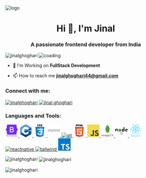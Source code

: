 ![logo](https://media.licdn.com/dms/image/v2/C5616AQGCLu80mRabRQ/profile-displaybackgroundimage-shrink_200_800/profile-displaybackgroundimage-shrink_200_800/0/1619283919000?e=2147483647&v=beta&t=efBUaxCwk9qmgbGma5TkpAcVKoCl2CKfO-JAS-FY5HQ)

<h1 align="center">Hi 👋, I'm Jinal</h1>
<h3 align="center">A passionate frontend developer from India</h3>

<img align="right" alt="coading" width="400" src="https://cdn.dribbble.com/users/1364029/screenshots/16093268/media/68e82a7fb4904614a9066d6b540c14b2.gif"></img>


<p align="left"> <img src="https://komarev.com/ghpvc/?username=jinalghoghari&label=Profile%20views&color=0e75b6&style=flat" alt="jinalghoghari" /> </p>

- 🌱 I’m Working on **FullStack Development**

- 📫 How to reach me **jinalghoghari44@gmail.com**

<h3 align="left">Connect with me:</h3>
<p align="left">
<a href="https://linkedin.com/in/jinalghoghari" target="blank"><img align="center" src="https://raw.githubusercontent.com/rahuldkjain/github-profile-readme-generator/master/src/images/icons/Social/linked-in-alt.svg" alt="jinalghoghari" height="30" width="40" /></a>
<a href="https://instagram.com/jinal.ghoghari" target="blank"><img align="center" src="https://raw.githubusercontent.com/rahuldkjain/github-profile-readme-generator/master/src/images/icons/Social/instagram.svg" alt="jinal.ghoghari" height="30" width="40" /></a>
</p>

<h3 align="left">Languages and Tools:</h3>
<p align="left"> <a href="https://getbootstrap.com" target="_blank" rel="noreferrer"> <img src="https://raw.githubusercontent.com/devicons/devicon/master/icons/bootstrap/bootstrap-plain-wordmark.svg" alt="bootstrap" width="40" height="40"/> </a> <a href="https://www.w3schools.com/cpp/" target="_blank" rel="noreferrer"> <img src="https://raw.githubusercontent.com/devicons/devicon/master/icons/cplusplus/cplusplus-original.svg" alt="cplusplus" width="40" height="40"/> </a> <a href="https://www.w3schools.com/css/" target="_blank" rel="noreferrer"> <img src="https://raw.githubusercontent.com/devicons/devicon/master/icons/css3/css3-original-wordmark.svg" alt="css3" width="40" height="40"/> </a> <a href="https://expressjs.com" target="_blank" rel="noreferrer"> <img src="https://raw.githubusercontent.com/devicons/devicon/master/icons/express/express-original-wordmark.svg" alt="express" width="40" height="40"/> </a> <a href="https://git-scm.com/" target="_blank" rel="noreferrer"> <img src="https://www.vectorlogo.zone/logos/git-scm/git-scm-icon.svg" alt="git" width="40" height="40"/> </a> <a href="https://www.w3.org/html/" target="_blank" rel="noreferrer"> <img src="https://raw.githubusercontent.com/devicons/devicon/master/icons/html5/html5-original-wordmark.svg" alt="html5" width="40" height="40"/> </a> <a href="https://developer.mozilla.org/en-US/docs/Web/JavaScript" target="_blank" rel="noreferrer"> <img src="https://raw.githubusercontent.com/devicons/devicon/master/icons/javascript/javascript-original.svg" alt="javascript" width="40" height="40"/> </a> <a href="https://www.mongodb.com/" target="_blank" rel="noreferrer"> <img src="https://raw.githubusercontent.com/devicons/devicon/master/icons/mongodb/mongodb-original-wordmark.svg" alt="mongodb" width="40" height="40"/> </a> <a href="https://nodejs.org" target="_blank" rel="noreferrer"> <img src="https://raw.githubusercontent.com/devicons/devicon/master/icons/nodejs/nodejs-original-wordmark.svg" alt="nodejs" width="40" height="40"/> </a> <a href="https://reactjs.org/" target="_blank" rel="noreferrer"> <img src="https://raw.githubusercontent.com/devicons/devicon/master/icons/react/react-original-wordmark.svg" alt="react" width="40" height="40"/> </a> <a href="https://reactnative.dev/" target="_blank" rel="noreferrer"> <img src="https://reactnative.dev/img/header_logo.svg" alt="reactnative" width="40" height="40"/> </a> <a href="https://tailwindcss.com/" target="_blank" rel="noreferrer"> <img src="https://www.vectorlogo.zone/logos/tailwindcss/tailwindcss-icon.svg" alt="tailwind" width="40" height="40"/> </a> <a href="https://www.typescriptlang.org/" target="_blank" rel="noreferrer"> <img src="https://raw.githubusercontent.com/devicons/devicon/master/icons/typescript/typescript-original.svg" alt="typescript" width="40" height="40"/> </a> </p>

<p><img align="left" src="https://github-readme-stats.vercel.app/api/top-langs?username=jinalghoghari&show_icons=true&locale=en&layout=compact" alt="jinalghoghari" /></p>

<p>&nbsp;<img align="center" src="https://github-readme-stats.vercel.app/api?username=jinalghoghari&show_icons=true&locale=en" alt="jinalghoghari" /></p>

<p><img align="center" src="https://github-readme-streak-stats.herokuapp.com/?user=jinalghoghari&" alt="jinalghoghari" /></p>

